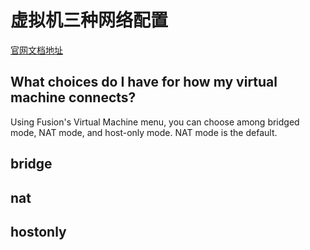 # 虚拟机三种网络配置

[官网文档地址](https://communities.vmware.com/docs/DOC-2527)

## What choices do I have for how my virtual machine connects?

Using Fusion's Virtual Machine menu, you can choose among bridged mode, NAT mode, and host-only mode.  NAT mode is the default.

## bridge

## nat

## hostonly